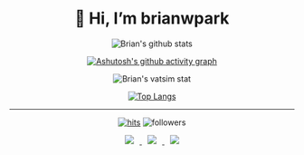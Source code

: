 <div align=center><h1>👋 Hi, I’m brianwpark </h1></div>
 
<div align=center>
 
![Brian's github stats](https://github-readme-stats.vercel.app/api?username=brianwpark&show_icons=true&theme=radical)

[![Ashutosh's github activity graph](https://github-readme-activity-graph.vercel.app/graph?brianwpark)](https://github.com/brianwpark/github-readme-activity-graph)

![Brian's vatsim stat](https://my.vatsim.net/indicators/1472236)
 
[![Top Langs](https://github-readme-stats.vercel.app/api/top-langs/?username=brianwpark&layout=compact&theme=dracula)](https://github.com/brianwpark)
 
<hr>
 
[![hits](https://hits.seeyoufarm.com/api/count/incr/badge.svg?url=https%3A%2F%2Fgithub.com%2Fbrianwpark&count_bg=%237A7A7A&title_bg=%23FFADCC&icon=reverbnation.svg&icon_color=%23FF0000&title=hits&edge_flat=false)](https://hits.seeyoufarm.com)
![followers](https://img.shields.io/github/followers/brianwpark?style=social)
 
 
<a href="https://byul91oh.tistory.com/">
    <img 
        src="http://img.shields.io/badge/-Tech%20Blog-655ced?style=flat&logo=github&link=https://byul91oh.tistory.com/"
        style="height : auto; margin-left : 10px; margin-right : 10px;"/>
</a> <a href="https://instagram.com/fivepxint">
    <img 
        src="http://img.shields.io/badge/-Instagram-black?style=flat&logo=Instagram&link=https://instagram.com/fivepxint/"
        style="height : auto; margin-left : 10px; margin-right : 10px;"/>
</a> <a href="mailto:quf8093@gmail.com">
    <img 
        src="https://img.shields.io/badge/Gmail-d14836?style=flat-square&logo=Gmail&logoColor=white&link=mailto:quf8093@gmail.com"
        style="height : auto; margin-left : 10px; margin-right : 10px;"/>
</a>
 
</div>
